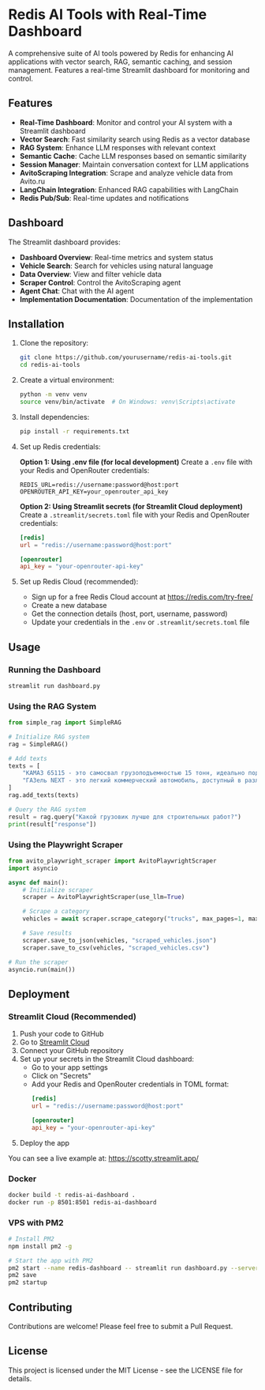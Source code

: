 # Redis AI Tools with Real-Time Dashboard

A comprehensive suite of AI tools powered by Redis for enhancing AI applications with vector search, RAG, semantic caching, and session management. Features a real-time Streamlit dashboard for monitoring and control.

## Features

- **Real-Time Dashboard**: Monitor and control your AI system with a Streamlit dashboard
- **Vector Search**: Fast similarity search using Redis as a vector database
- **RAG System**: Enhance LLM responses with relevant context
- **Semantic Cache**: Cache LLM responses based on semantic similarity
- **Session Manager**: Maintain conversation context for LLM applications
- **AvitoScraping Integration**: Scrape and analyze vehicle data from Avito.ru
- **LangChain Integration**: Enhanced RAG capabilities with LangChain
- **Redis Pub/Sub**: Real-time updates and notifications

## Dashboard

The Streamlit dashboard provides:

- **Dashboard Overview**: Real-time metrics and system status
- **Vehicle Search**: Search for vehicles using natural language
- **Data Overview**: View and filter vehicle data
- **Scraper Control**: Control the AvitoScraping agent
- **Agent Chat**: Chat with the AI agent
- **Implementation Documentation**: Documentation of the implementation

## Installation

1. Clone the repository:
   ```bash
   git clone https://github.com/yourusername/redis-ai-tools.git
   cd redis-ai-tools
   ```

2. Create a virtual environment:
   ```bash
   python -m venv venv
   source venv/bin/activate  # On Windows: venv\Scripts\activate
   ```

3. Install dependencies:
   ```bash
   pip install -r requirements.txt
   ```

4. Set up Redis credentials:

   **Option 1: Using .env file (for local development)**
   Create a `.env` file with your Redis and OpenRouter credentials:
   ```
   REDIS_URL=redis://username:password@host:port
   OPENROUTER_API_KEY=your_openrouter_api_key
   ```

   **Option 2: Using Streamlit secrets (for Streamlit Cloud deployment)**
   Create a `.streamlit/secrets.toml` file with your Redis and OpenRouter credentials:
   ```toml
   [redis]
   url = "redis://username:password@host:port"

   [openrouter]
   api_key = "your-openrouter-api-key"
   ```

5. Set up Redis Cloud (recommended):
   - Sign up for a free Redis Cloud account at https://redis.com/try-free/
   - Create a new database
   - Get the connection details (host, port, username, password)
   - Update your credentials in the `.env` or `.streamlit/secrets.toml` file

## Usage

### Running the Dashboard

```bash
streamlit run dashboard.py
```

### Using the RAG System

```python
from simple_rag import SimpleRAG

# Initialize RAG system
rag = SimpleRAG()

# Add texts
texts = [
    "КАМАЗ 65115 - это самосвал грузоподъемностью 15 тонн, идеально подходит для строительных работ.",
    "ГАЗель NEXT - это легкий коммерческий автомобиль, доступный в различных модификациях."
]
rag.add_texts(texts)

# Query the RAG system
result = rag.query("Какой грузовик лучше для строительных работ?")
print(result["response"])
```

### Using the Playwright Scraper

```python
from avito_playwright_scraper import AvitoPlaywrightScraper
import asyncio

async def main():
    # Initialize scraper
    scraper = AvitoPlaywrightScraper(use_llm=True)

    # Scrape a category
    vehicles = await scraper.scrape_category("trucks", max_pages=1, max_vehicles=3)

    # Save results
    scraper.save_to_json(vehicles, "scraped_vehicles.json")
    scraper.save_to_csv(vehicles, "scraped_vehicles.csv")

# Run the scraper
asyncio.run(main())
```

## Deployment

### Streamlit Cloud (Recommended)

1. Push your code to GitHub
2. Go to [Streamlit Cloud](https://streamlit.io/cloud)
3. Connect your GitHub repository
4. Set up your secrets in the Streamlit Cloud dashboard:
   - Go to your app settings
   - Click on "Secrets"
   - Add your Redis and OpenRouter credentials in TOML format:
     ```toml
     [redis]
     url = "redis://username:password@host:port"

     [openrouter]
     api_key = "your-openrouter-api-key"
     ```
5. Deploy the app

You can see a live example at: https://scotty.streamlit.app/

### Docker

```bash
docker build -t redis-ai-dashboard .
docker run -p 8501:8501 redis-ai-dashboard
```

### VPS with PM2

```bash
# Install PM2
npm install pm2 -g

# Start the app with PM2
pm2 start --name redis-dashboard -- streamlit run dashboard.py --server.port=80 --server.address=0.0.0.0
pm2 save
pm2 startup
```

## Contributing

Contributions are welcome! Please feel free to submit a Pull Request.

## License

This project is licensed under the MIT License - see the LICENSE file for details.
